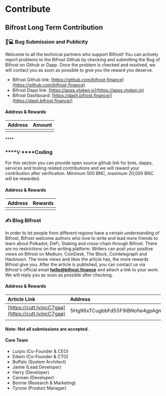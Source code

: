 # Contribute

## Bifrost Long Term Contribution 

### 👨💻 Bug Submission and Publicity

Welcome to all the technical partners who support Bifrost! You can actively report problems to the Bifrost Github by checking and submitting the Bug of Bifrost on Github or Dapp. Once the problem is checked and resolved, we will contact you as soon as possible to give you the reward you deserve. 

* Bifrost Github link: [https://github.com/bifrost-finance](https://github.com/bifrost-finance) 
* Bifrost Dapp link: [https://apps.vtoken.io](https://apps.vtoken.io)
* Bifrost Dashboard: [https://dash.bifrost.finance/](https://dash.bifrost.finance/)

#### Address & Rewards

| Address | Amount |
| :--- | :--- |
|  |  |

\*\*\*\*

### \*\*\*\*💡 ****Coding

For this section you can provide open source github link for bots, dapps, services and tooling related contributions and we will reward your contribution after verification. Minimum 500 BNC, maximum 20,000 BNC will be rewarded.

#### Address & Rewards

| Address | Rewards |
| :--- | :--- |
|  |  |



### ✍ Blog Bifrost

In order to let people from different regions have a certain understanding of Bifrost, Bifrost welcome authors who love to write and lead more friends to learn about Polkadot, DeFi, Staking and cross-chain through Bifrost. There are no restrictions on the writing platform. Writers can post your positive views on Bifrost on Medium, CoinDesk, The Block, Cointelegraph and Hacknoon. The more views and likes the article has, the more rewards Bifrost give you. After the article is published, you can contact us via Bifrost's official email [**hello@bifrost.finance**](mailto:hello@bifrost.finance) and attach a link to your work. We will reply you as soon as possible after checking. 

#### Address & Rewards

| Article Link | Address | Amount |
| :--- | :--- | :--- |
| [https://cutt.ly/pcC7gaa](https://cutt.ly/pcC7gaa) | 5Hg96xTCugbbFd55F9iBNofie4gpAgmJUVGd8nRL5vqCPCSp | 20 BNC |
|  |  |  |

#### Note: Not all submissions are accepted.





#### Core Team

* Lurpis \(Co-Founder & CEO\)
* Edwin \(Co-Founder & CTO\)
* Buffalo \(System Architect\)
* Jamie \(Lead Developer\)
* Herry \(Developer\)
* Carmen \(Developer\)
* Bonnie \(Research & Marketing\)
* Tyrone \(Product Manager\)


